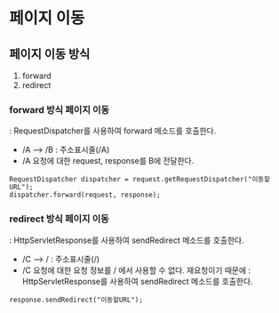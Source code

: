 # 페이지 이동

## 페이지 이동 방식
1. forward
2. redirect

### forward 방식 페이지 이동
: RequestDispatcher를 사용하여 forward 메소드를 호출한다.
* /A --> /B : 주소표시줄(/A)
* /A 요청에 대한 request, response를 B에 전달한다.

```
RequestDispatcher dispatcher = request.getRequestDispatcher("이동할URL");
dispatcher.forward(request, response);
```

### redirect 방식 페이지 이동
: HttpServletResponse를 사용하여 sendRedirect 메소드를 호출한다.
* /C --> / : 주소표시줄(/)
* /C 요청에 대한 요청 정보를 / 에서 사용할 수 없다. 재요청이기 때문에
: HttpServletResponse를 사용하여 sendRedirect 메소드를 호출한다.

```
response.sendRedirect("이동할URL");
```